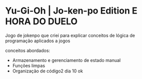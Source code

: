 # Yu-Gi-Oh | Jo-ken-po Edition  E HORA DO DUELO

Jogo de jokenpo que criei para explicar conceitos de lógica de programação aplicados a jogos

conceitos abordados:

- Armazenamento e gerenciamento de estado manual
- Funções limpas
- Organização de código2
dia 10 ok
